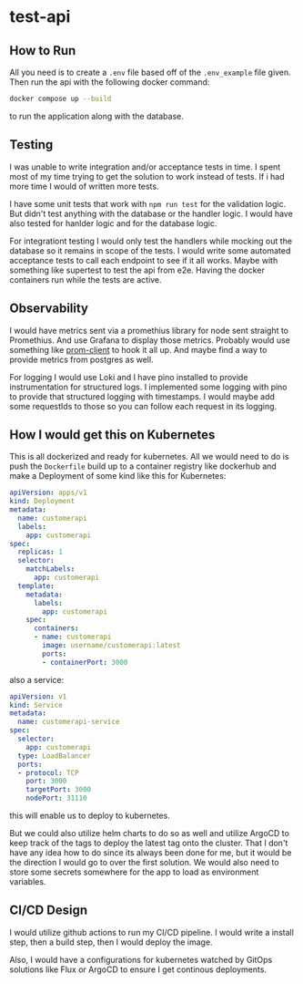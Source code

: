 # test-api

## How to Run

All you need is to create a `.env` file based off of the `.env_example` file given. Then run the api with the following docker command:

```bash
docker compose up --build
```

to run the application along with the database.

## Testing

I was unable to write integration and/or acceptance tests in time. I spent most of my time trying to get the solution to work instead of tests. If i had more time I would of written more tests.

I have some unit tests that work with `npm run test` for the validation logic. But didn't test anything with the database or the handler logic. I would have also tested for hanlder logic and for the database logic.

For integrationt testing I would only test the handlers while mocking out the database so it remains in scope of the tests. I would write some automated acceptance tests to call each endpoint to see if it all works. Maybe with something like supertest to test the api from e2e. Having the docker containers run while the tests are active.

## Observability

I would have metrics sent via a promethius library for node sent straight to Promethius. And use Grafana to display those metrics. Probably would use something like [prom-client](https://github.com/siimon/prom-client) to hook it all up. And maybe find a way to provide metrics from postgres as well.

For logging I would use Loki and I have pino installed to provide instrumentation for structured logs. I implemented some logging with pino to provide that structured logging with timestamps. I would maybe add some requestIds to those so you can follow each request in its logging.

## How I would get this on Kubernetes

This is all dockerized and ready for kubernetes. All we would need to do is push the `Dockerfile` build up to a container registry like dockerhub and make a Deployment of some kind like this for Kubernetes:

```yaml
apiVersion: apps/v1
kind: Deployment
metadata:
  name: customerapi
  labels:
    app: customerapi
spec:
  replicas: 1
  selector:
    matchLabels:
      app: customerapi
  template:
    metadata:
      labels:
        app: customerapi
    spec:
      containers:
      - name: customerapi
        image: username/customerapi:latest
        ports:
        - containerPort: 3000
```

also a service:

```yaml
apiVersion: v1
kind: Service
metadata:
  name: customerapi-service
spec:
  selector:
    app: customerapi
  type: LoadBalancer
  ports:
  - protocol: TCP
    port: 3000
    targetPort: 3000
    nodePort: 31110
```

this will enable us to deploy to kubernetes.

But we could also utilize helm charts to do so as well and utilize ArgoCD to keep track of the tags to deploy the latest tag onto the cluster. That I don't have any idea how to do since its always been done for me, but it would be the direction I would go to over the first solution. We would also need to store some secrets somewhere for the app to load as environment variables.

## CI/CD Design

I would utilize github actions to run my CI/CD pipeline. I would write a install step, then a build step, then I would deploy the image.

Also, I would have a configurations for kubernetes watched by GitOps solutions like Flux or ArgoCD to ensure I get continous deployments.
